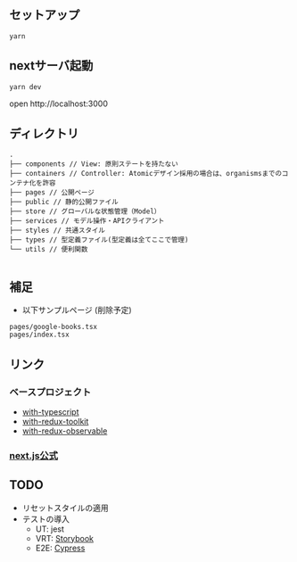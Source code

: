 ## セットアップ
```
yarn
```

## nextサーバ起動
```
yarn dev
```
open http://localhost:3000

## ディレクトリ
```
.
├── components // View: 原則ステートを持たない
├── containers // Controller: Atomicデザイン採用の場合は、organismsまでのコンテナ化を許容
├── pages // 公開ページ
├── public // 静的公開ファイル
├── store // グローバルな状態管理（Model）
├── services // モデル操作・APIクライアント
├── styles // 共通スタイル
├── types // 型定義ファイル(型定義は全てここで管理)
└── utils // 便利関数


```

## 補足
* 以下サンプルページ (削除予定)
```
pages/google-books.tsx
pages/index.tsx
```

## リンク
### ベースプロジェクト
* [with-typescript](https://github.com/vercel/next.js/tree/canary/examples/with-typescript)
* [with-redux-toolkit](https://github.com/vercel/next.js/tree/canary/examples/with-redux-toolkit)
* [with-redux-observable](https://github.com/vercel/next.js/blob/canary/examples/with-redux-observable)

### [next.js公式](https://nextjs.org/)


## TODO
- リセットスタイルの適用
- テストの導入
  - UT: jest
  - VRT: [Storybook](https://storybook.js.org/docs/testing/automated-visual-testing/)
  - E2E: [Cypress](https://www.cypress.io/)
